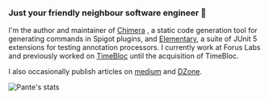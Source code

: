 ### Just your friendly neighbour software engineer :eyes:

I'm the author and maintainer of [Chimera](https://github.com/Pante/Chimera) , a static code generation tool for generating commands in Spigot plugins, and [Elementary](https://github.com/Pante/Elementary), a suite of JUnit 5 extensions for testing annotation processors. I currently work at Forus Labs and previously worked on [TimeBloc](https://timebloc.app/) until the acquisition of TimeBloc.

I also occasionally publish articles on [medium](https://matthiasngeo.medium.com) and [DZone](https://dzone.com/users/4534011/matthias-ngeo-pante.html).

![Pante's stats](https://github-readme-stats.vercel.app/api?username=pante&show_icons=true&theme=tokyonight)
